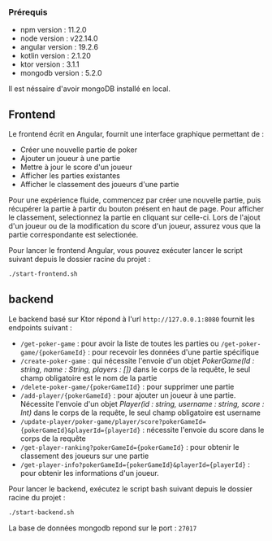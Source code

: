 ### Prérequis

* npm version : 11.2.0
* node version : v22.14.0
* angular version : 19.2.6
* kotlin version : 2.1.20
* ktor version : 3.1.1
* mongodb version : 5.2.0

Il est néssaire d'avoir mongoDB installé en local.

## Frontend

Le frontend écrit en Angular, fournit une interface graphique permettant de :

  * Créer une nouvelle partie de poker
  * Ajouter un joueur à une partie
  * Mettre à jour le score d'un joueur
  * Afficher les parties existantes
  * Afficher le classement des joueurs d'une partie

Pour une expérience fluide, commencez par créer une nouvelle partie, puis récupérer la partie à partir du bouton présent en haut de page. 
Pour afficher le classement, selectionnez la partie en cliquant sur celle-ci.
Lors de l'ajout d'un joueur ou de la modification du score d'un joueur, assurez vous que la partie correspondante est selectionée.

Pour lancer le frontend Angular, vous pouvez exécuter lancer le script suivant depuis le dossier racine du projet  : 
```bash
./start-frontend.sh
```

## backend

Le backend basé sur Ktor répond à l'url `http://127.0.0.1:8080` fournit les endpoints suivant : 
  * `/get-poker-game` : pour avoir la liste de toutes les parties ou `/get-poker-game/{pokerGameId}` :  pour recevoir les données d'une partie spécifique
  * `/create-poker-game` : qui nécessite l'envoie d'un objet *PokerGame(Id : string, name : String, players : [])* dans le corps de la requête, le seul champ obligatoire est le nom de la partie
  * `/delete-poker-game/{pokerGameIId}` : pour supprimer une partie
  * `/add-player/{pokerGameId}` : pour ajouter un joueur à une partie. Nécessite l'envoie d'un objet *Player(id : string, username : string, score : Int)* dans le corps de la requête, le seul champ obligatoire est username
  * `/update-player/poker-game/player/score?pokerGameId={pokerGameId}&playerId={playerId}` : nécessite l'envoie du score dans le corps de la requête
  * `/get-player-ranking?pokerGameId={pokerGameId}` : pour obtenir le classement des joueurs sur une partie
  * `/get-player-info?pokerGameId={pokerGameId}&playerId={playerId}` : pour obtenir les informations d'un joueur.

Pour lancer le backend, exécutez le script bash suivant depuis le dossier racine du projet : 
```bash
./start-backend.sh
```

La base de données mongodb repond sur le port :  `27017`

